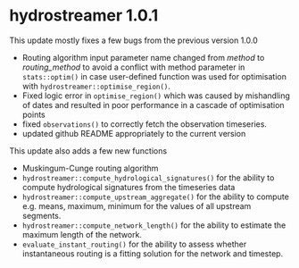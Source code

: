 

# hydrostreamer 1.0.1

This update mostly fixes a few bugs from the previous version 1.0.0 


* Routing algorithm input parameter name changed from *method* to *routing_method* to avoid a conflict with method parameter in `stats::optim()` in case user-defined function was used for optimisation with `hydrostreamer::optimise_region()`.
* Fixed logic error in `optimise_region()` which was caused by mishandling of dates and resulted in poor performance in a cascade of optimisation points
* fixed `observations()` to correctly fetch the observation timeseries.
* updated github README appropriately to the current version

This update also adds a few new functions

* Muskingum-Cunge routing algorithm
* `hydrostreamer::compute_hydrological_signatures()` for the ability to compute hydrological signatures from the timeseries data
* `hydrostreamer::compute_upstream_aggregate()` for the ability to compute e.g. means, maximum, minimum for the values of all upstream segments.
* `hydrostreamer::compute_network_length()` for the ability to estimate the maximum length of the network.
* `evaluate_instant_routing()` for the ability to assess whether instantaneous routing is a fitting solution for the network and timestep.